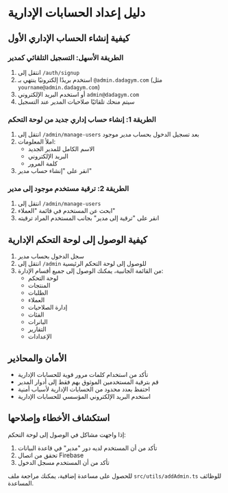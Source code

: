 # دليل إعداد الحسابات الإدارية

## كيفية إنشاء الحساب الإداري الأول

### الطريقة الأسهل: التسجيل التلقائي كمدير
1. انتقل إلى `/auth/signup` 
2. استخدم بريدًا إلكترونيًا ينتهي بـ `@admin.dadagym.com` (مثل `yourname@admin.dadagym.com`)
3. أو استخدم البريد الإلكتروني `admin@dadagym.com`
4. سيتم منحك تلقائيًا صلاحيات المدير عند التسجيل

### الطريقة 1: إنشاء حساب إداري جديد من لوحة التحكم
1. انتقل إلى `/admin/manage-users` بعد تسجيل الدخول بحساب مدير موجود
2. املأ المعلومات:
   - الاسم الكامل للمدير الجديد
   - البريد الإلكتروني
   - كلمة المرور
3. انقر على "إنشاء حساب مدير"

### الطريقة 2: ترقية مستخدم موجود إلى مدير
1. انتقل إلى `/admin/manage-users`
2. ابحث عن المستخدم في قائمة "العملاء"
3. انقر على "ترقية إلى مدير" بجانب المستخدم المراد ترقيته

## كيفية الوصول إلى لوحة التحكم الإدارية

1. سجل الدخول بحساب مدير
2. انتقل إلى `/admin` للوصول إلى لوحة التحكم الرئيسية
3. من القائمة الجانبية، يمكنك الوصول إلى جميع أقسام الإدارة:
   - لوحة التحكم
   - المنتجات
   - الطلبات
   - العملاء
   - إدارة الصلاحيات
   - الفئات
   - البانرات
   - التقارير
   - الإعدادات

## الأمان والمحاذير

- تأكد من استخدام كلمات مرور قوية للحسابات الإدارية
- قم بترقية المستخدمين الموثوق بهم فقط إلى أدوار المدير
- احتفظ بعدد محدود من الحسابات الإدارية لأسباب أمنية
- استخدم البريد الإلكتروني المؤسسي للحسابات الإدارية

## استكشاف الأخطاء وإصلاحها

إذا واجهت مشاكل في الوصول إلى لوحة التحكم:
1. تأكد من أن المستخدم لديه دور "مدير" في قاعدة البيانات
2. تحقق من اتصال Firebase
3. تأكد من أن المستخدم مسجل الدخول

للحصول على مساعدة إضافية، يمكنك مراجعة ملف `src/utils/addAdmin.ts` للوظائف المساعدة.
